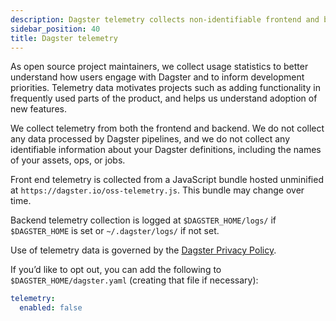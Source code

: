 ```yaml
---
description: Dagster telemetry collects non-identifiable frontend and backend usage information to enhance development without accessing pipeline data.
sidebar_position: 40
title: Dagster telemetry
---
```


As open source project maintainers, we collect usage statistics to better understand how users engage with Dagster and to inform development priorities. Telemetry data motivates projects such as adding functionality in frequently used parts of the product, and helps us understand adoption of new features.

We collect telemetry from both the frontend and backend. We do not collect any data processed by Dagster pipelines, and we do not collect any identifiable information about your Dagster definitions, including the names of your assets, ops, or jobs.

Front end telemetry is collected from a JavaScript bundle hosted unminified at `https://dagster.io/oss-telemetry.js`. This bundle may change over time.

Backend telemetry collection is logged at `$DAGSTER_HOME/logs/` if `$DAGSTER_HOME` is set or `~/.dagster/logs/` if not set.

Use of telemetry data is governed by the [Dagster Privacy Policy](https://dagster.io/privacy).

If you’d like to opt out, you can add the following to `$DAGSTER_HOME/dagster.yaml` (creating that file if necessary):

```yaml
telemetry:
  enabled: false
```
